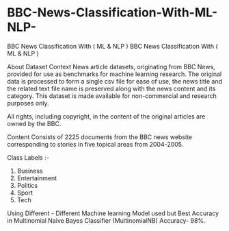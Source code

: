 # BBC-News-Classification-With-ML-NLP-
BBC News Classification With ( ML &amp; NLP )
BBC News Classification With ( ML & NLP )

About Dataset
Context News article datasets, originating from BBC News, provided for use as benchmarks for machine learning research. The original data is processed to form a
single csv file for ease of use, the news title and the related text file name is preserved along with the news content and its category. This dataset is made
available for non-commercial and research purposes only.

All rights, including copyright, in the content of the original articles are owned by the
BBC. 

Content
Consists of 2225 documents from the BBC news website corresponding to stories in
five topical areas from 2004-2005.

Class Labels :-
1. Business
2. Entertainment
3. Politics
4. Sport
5. Tech

Using Different - Different Machine learning Model used but Best Accuracy in Multinomial Naive Bayes Classifier (MultinomialNB) Accuracy- 98%.
